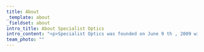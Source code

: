 ```yaml
---
title: About
_template: about
_fieldset: about
intro_title: About Specialist Optics
intro_content: "<p>Specialist Optics was founded on June 9 th , 2009 with the aim to provide quality eye care services to the public. Our aim is providing customers with honest and comprehensive care whereby our patients feel comfortable and respected. In an era where there are increased eye deficiencies, our goal is to ensure that all customers leave comfortable knowing we care for their gift of sight. Our services include comprehensive eye examinations, contact lens teachings and fittings, pressure testing, minor frame repairs and a wide range of accessories. We also advise our patients on the best eye care practices and ocular prognosis.</p><p>Our staff is well trained, experienced and qualified in their duties. They are also able to inform and recommend to patients the best procedure or features to suit their needs. Over the years, we have developed a good relationship with our patients especially those returning patients who seek to know more about ocular health.</p><p>Our office is located in Gopaul Lands Shopping Complex Marabella, in the private section between the Gopaul's Toy Store and Munch King's Ice-Cream Outlet. We have parking facilities readily available for our patients and our office is wheelchair accessible. Our hours of operation are Mondays to Thursdays from 9am to 5pm, Fridays from 9am to 4:30pm and Saturdays from 8am to 4pm. We encourage you to come and be a part of our Specialist Optics family.</p>"
team_photo: ""
---
```











